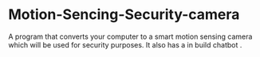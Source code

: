 # Motion-Sencing-Security-camera
A program that converts your computer to a smart motion sensing camera which will be used for security purposes. It also has a in build chatbot .
